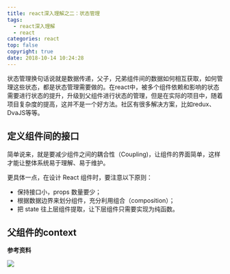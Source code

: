 ```yaml
---
title: react深入理解之二：状态管理
tags:
  - react深入理解
  - react
categories: react
top: false
copyright: true
date: 2018-10-14 10:24:28
---
```

状态管理换句话说就是数据传递，父子，兄弟组件间的数据如何相互获取，如何管理这些状态，都是状态管理需要做的。在react中，被多个组件依赖和影响的状态需要进行状态的提升，升级到父组件进行状态的管理，但是在实际的项目中，随着项目复杂度的提高，这并不是一个好方法。社区有很多解决方案，比如redux、DvaJS等等。
<!--more-->

##  定义组件间的接口
简单说来，就是要减少组件之间的耦合性（Coupling)，让组件的界面简单，这样才能让整体系统易于理解、易于维护。

更具体一点，在设计 React 组件时，要注意以下原则：

* 保持接口小，props 数量要少；
* 根据数据边界来划分组件，充分利用组合（composition）；
* 把 state 往上层组件提取，让下层组件只需要实现为纯函数。



## 父组件的context


**参考资料**
[]()

![](http://oankigr4l.bkt.clouddn.com/wexin.png)
